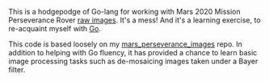 This is a hodgepodge of Go-lang for working with
Mars 2020 Mission Perseverance Rover [raw images](https://mars.nasa.gov/mars2020/multimedia/raw-images/).
It's a mess!  And it's a learning exercise, to re-acquaint myself with [Go](https://golang.org).

This code is based loosely on my [mars_perseverance_images](https://mchapman87501@github.com/mchapman87501/mars_perseverance_images.git) repo.  In addition to helping with Go fluency, it has provided a chance to learn basic image processing tasks such as de-mosaicing images taken under a Bayer filter.
